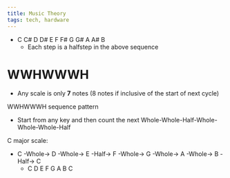 ```yaml
---
title: Music Theory
tags: tech, hardware
---
```



* C C# D D# E F F# G G# A A# B
  * Each step is a halfstep in the above sequence

# WWHWWWH

* Any scale is only **7** notes (8 notes if inclusive of the start of next cycle)


WWHWWWH sequence pattern

* Start from any key and then count the next Whole-Whole-Half-Whole-Whole-Whole-Half 

C major scale: 

* C -Whole-> D -Whole-> E -Half-> F -Whole-> G -Whole-> A -Whole-> B -Half-> C
  * C D E F G A B C
  
